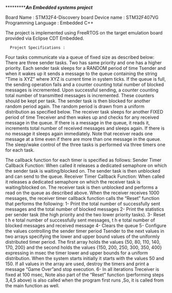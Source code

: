 ********************************************************An Embedded systems project***********************************************

Board Name : STM32F4-Discovery board
Device name : STM32F407VG
Programming Language : Embedded C++

The project is implemented using FreeRTOS on the target emulation board provided via Eclipse CDT Embedded.
      
      Project Specifications : 
      
   Four tasks communicate via a queue of fixed size as described below:
There are three sender tasks.
Two has same priority and one has a higher priority.
Each sender task sleeps for a RANDOM period of time Tsender and when it wakes up it sends a message to the queue containing the string “Time is XYZ” where XYZ is current time in system ticks.
If the queue is full, the sending operation fails and a counter counting total number of blocked messages is incremented.
Upon successful sending, a counter counting total number of transmitted messages is incremented.
These counters should be kept per task.
The sender task is then blocked for another random period again.
The random period is drawn from a uniform distribution as specified below. 
The receiver task sleeps for another FIXED period of time Treceiver and then wakes up and checks for any received message in the queue.
If there is a message in the queue, it reads it, increments total number of received messages and sleeps again.
If there is no message it sleeps again immediately.
Note that receiver reads one message at a time even if there are more than one message in the queue.
The sleep/wake control of the three tasks is performed via three timers one for each task.
   
   The callback function for each timer is specified as follows:
Sender Timer Callback Function: When called it releases a dedicated semaphore on which the sender task is waiting/blocked on.
The sender task is then unblocked and can send to the queue.
Receiver Timer Callback Function: When called it releases a dedicated semaphore on which the receiver task is waiting/blocked on.
The receiver task is then unblocked and performs a read on the queue as described above.
When the receiver receives 1000 messages, the receiver timer callback function calls the “Reset” function that performs the following:
1- Print the total number of successfully sent messages and the total number of blocked messages
2- Print the statistics per sender task (the high priority and the two lower priority tasks). 
3- Reset t h e total number of successfully sent messages, t h e total number of blocked messages and received message
4- Clears the queue
5- Configure the values controlling the sender timer period Tsender to the next values in two arrays specifying the lower and upper bound values of the uniformly distributed timer period.
The first array holds the values {50, 80, 110, 140, 170, 200} and the second holds the values {150, 200, 250, 300, 350, 400} expressing in msec the timer lower and upper bounds for a uniform distribution.
When the system starts initially it starts with the values 50 and 150.
If all values in the array are used, destroy the timers and print a message “Game Over”and stop execution.
6- In all iterations Treceiver is fixed at 100 msec, Note also part of the “Reset” function (performing steps 3,4,5 above) is also called when the program first runs ,So, it is called from the main function as well.
